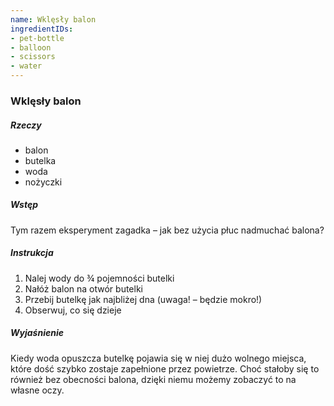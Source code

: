```yaml
---
name: Wklęsły balon
ingredientIDs:
- pet-bottle
- balloon
- scissors
- water
---
```

### Wklęsły balon

##### Rzeczy
- balon
- butelka
- woda
- nożyczki

##### Wstęp
Tym razem eksperyment zagadka – jak bez użycia płuc nadmuchać balona?

##### Instrukcja
1. Nalej wody do ¾ pojemności butelki
2. Nałóż balon na otwór butelki
3. Przebij butelkę jak najbliżej dna (uwaga! – będzie mokro!)
4. Obserwuj, co się dzieje

##### Wyjaśnienie
Kiedy woda opuszcza butelkę pojawia się w niej dużo wolnego miejsca, które dość szybko zostaje zapełnione przez powietrze. Choć stałoby się to również bez obecności balona, dzięki niemu możemy zobaczyć to na własne oczy.
